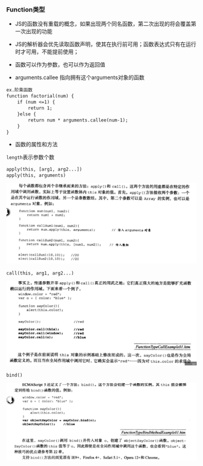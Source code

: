 ### Function类型

- JS的函数没有重载的概念，如果出现两个同名函数，第二次出现的将会覆盖第一次出现的功能

- JS的解析器会优先读取函数声明，使其在执行前可用；函数表达式只有在运行时才可用，不能提前使用；

- 函数可以作为参数，也可以作为返回值

- arguments.callee 指向拥有这个arguments对象的函数

```
ex.阶乘函数
function factorial(num) {
    if (num <=1) {
        return 1;
    }else {
        return num * arguments.callee(num-1);
    }
}
```

- 函数的属性和方法

`length`表示参数个数 

```
apply(this, [arg1, arg2...])
apply(this, arguments) 
```
![](./pic/apply的用法说明.jpg)

```
call(this, arg1, arg2...)
```
![](./pic/call的用法说明.jpg)
```
bind()
```
![bind的用法说明](./pic/Jietu20170515-171238.jpg)



